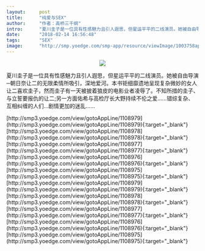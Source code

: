 ```yaml
---
layout:     post
title:      "纯爱与SEX"
author:     "作者：高桥三千纲"
intro:      "夏川圭子是一位具有性感魅力且引人遐思，但星运平平的二线演员。她被自由导演─朝日奈让二的无限柔情所吸引，深地爱河。本书钜细靡遗地呈现复杂微妙的女人  让二喜欢圭子，然而圭子有一天被披着狼皮的电影业者凌辱了。不知所措的圭子、与立誓要报仇的让二;另一方面佑希与高检厅长大野持续不伦之爱……错综复杂、互相纠缠的人们…剧情更加的迷乱……"
date:       "2018-02-14 16:56:48"
tags:       "SEX"
image:      "http://smp.yoedge.com/smp-app/resource/viewImage/1003758appline.png"
---
```

<div style="text-align: center">
<p><img src="http://smp.yoedge.com/smp-app/resource/viewImage/1003758appline.png"/></p>
</div>
<p class="post-meta">
<span>夏川圭子是一位具有性感魅力且引人遐思，但星运平平的二线演员。她被自由导演─朝日奈让二的无限柔情所吸引，深地爱河。本书钜细靡遗地呈现复杂微妙的女人  让二喜欢圭子，然而圭子有一天被披着狼皮的电影业者凌辱了。不知所措的圭子、与立誓要报仇的让二;另一方面佑希与高检厅长大野持续不伦之爱……错综复杂、互相纠缠的人们…剧情更加的迷乱……</span>
</p>
[http://smp3.yoedge.com/view/gotoAppLine/1108979](http://smp3.yoedge.com/view/gotoAppLine/1108979){:target="_blank"}
[http://smp3.yoedge.com/view/gotoAppLine/1108978](http://smp3.yoedge.com/view/gotoAppLine/1108978){:target="_blank"}
[http://smp3.yoedge.com/view/gotoAppLine/1108977](http://smp3.yoedge.com/view/gotoAppLine/1108977){:target="_blank"}
[http://smp3.yoedge.com/view/gotoAppLine/1108976](http://smp3.yoedge.com/view/gotoAppLine/1108976){:target="_blank"}
[http://smp3.yoedge.com/view/gotoAppLine/1108975](http://smp3.yoedge.com/view/gotoAppLine/1108975){:target="_blank"}
[http://smp3.yoedge.com/view/gotoAppLine/1108979](http://smp3.yoedge.com/view/gotoAppLine/1108979){:target="_blank"}
[http://smp3.yoedge.com/view/gotoAppLine/1108978](http://smp3.yoedge.com/view/gotoAppLine/1108978){:target="_blank"}
[http://smp3.yoedge.com/view/gotoAppLine/1108977](http://smp3.yoedge.com/view/gotoAppLine/1108977){:target="_blank"}
[http://smp3.yoedge.com/view/gotoAppLine/1108976](http://smp3.yoedge.com/view/gotoAppLine/1108976){:target="_blank"}
[http://smp3.yoedge.com/view/gotoAppLine/1108975](http://smp3.yoedge.com/view/gotoAppLine/1108975){:target="_blank"}


